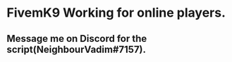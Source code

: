 # FivemK9 Working for online players. 
## Message me on Discord for the script(NeighbourVadim#7157). 
